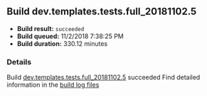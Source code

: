 ## Build dev.templates.tests.full_20181102.5
- **Build result:** `succeeded`
- **Build queued:** 11/2/2018 7:38:25 PM
- **Build duration:** 330.12 minutes
### Details
Build [dev.templates.tests.full_20181102.5](https://winappstudio.visualstudio.com/web/build.aspx?pcguid=a4ef43be-68ce-4195-a619-079b4d9834c2&builduri=vstfs%3a%2f%2f%2fBuild%2fBuild%2f26518) succeeded
Find detailed information in the [build log files](https://uwpctdiags.blob.core.windows.net/buildlogs/dev.templates.tests.full_20181102.5_logs.zip)
